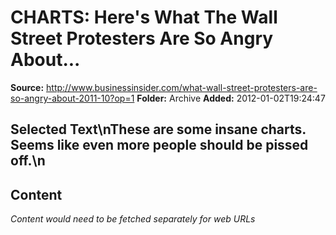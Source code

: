 # CHARTS: Here's What The Wall Street Protesters Are So Angry About...

**Source:** http://www.businessinsider.com/what-wall-street-protesters-are-so-angry-about-2011-10?op=1
**Folder:** Archive
**Added:** 2012-01-02T19:24:47


## Selected Text\nThese are some insane charts. Seems like even more people should be pissed off.\n

## Content
*Content would need to be fetched separately for web URLs*
